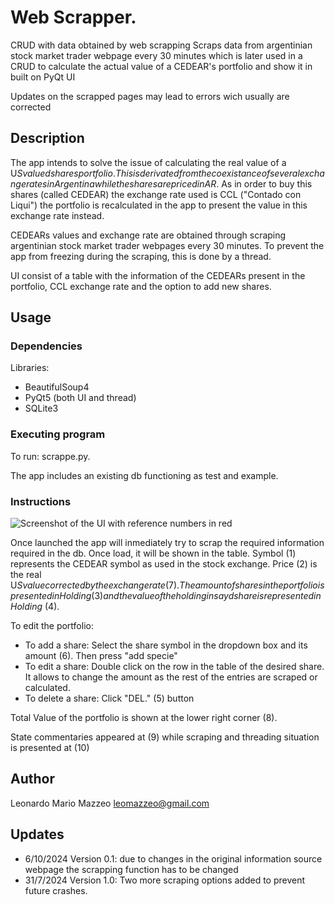 # Web Scrapper.

CRUD with data obtained by web scrapping
Scraps data from argentinian stock market trader webpage every 30 minutes which is later used in a CRUD to calculate the actual value of a CEDEAR's portfolio and show it in  built on PyQt UI

Updates on the scrapped pages may lead to errors wich usually are corrected

## Description

The app intends to solve the issue of calculating the real value of a U$S valued shares portfolio. This is derivated from the coexistance of several exchange rates in Argentina while the shares are priced in AR$. As in order to buy this shares (called CEDEAR) the exchange rate used is CCL ("Contado con Liqui") the portfolio is recalculated in the app to present the value in this exchange rate instead. 

CEDEARs values and exchange rate are obtained through scraping argentinian stock market trader webpages every 30 minutes. To prevent the app from freezing during the scraping, this is done by a thread. 

UI consist of a table with the information of the CEDEARs present in the portfolio, CCL exchange rate and the option to add new shares. 

## Usage

### Dependencies

Libraries:
* BeautifulSoup4
* PyQt5 (both UI and thread)
* SQLite3


### Executing program

To run: scrappe.py. 

The app includes an existing db functioning as test and example.

### Instructions

![Screenshot of the UI with reference numbers in red](/../../../../github/rintrahenelcaos/repo_assets/blob/main/scarper2.png)

Once launched the app will inmediately try to scrap the required information required in the db. Once load, it will be shown in the table. Symbol (1) represents the CEDEAR symbol as used in the stock exchange. Price (2) is the real U$S value corrected by the exchange rate (7). The amount of shares in the portfolio is presented in Holding (3) and the value of the holding in sayd share is represented in Holding$ (4). 

To edit the portfolio:
* To add a share: Select the share symbol in the dropdown box and its amount (6). Then press "add specie"
* To edit a share: Double click on the row in the table of the desired share. It allows to change the amount as the rest of the entries are scraped or calculated.
* To delete a share: Click "DEL." (5) button

Total Value of the portfolio is shown at the lower right corner (8).

State commentaries appeared at (9) while scraping and threading situation is presented at (10)



## Author

Leonardo Mario Mazzeo
leomazzeo@gmail.com

## Updates

* 6/10/2024 Version 0.1: due to changes in the original information source webpage the scrapping function has to be changed
* 31/7/2024 Version 1.0: Two more scraping options added to prevent future crashes. 



